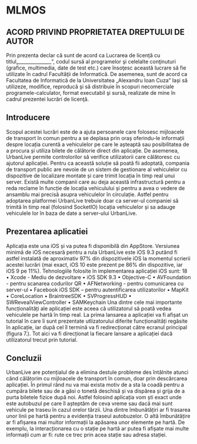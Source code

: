 # MLMOS
## ACORD PRIVIND PROPRIETATEA DREPTULUI DE AUTOR
Prin prezenta declar că sunt de acord ca Lucrarea de licență cu titlul„______________”,
codul sursă al programelor şi celelalte conţinuturi (grafice, multimedia, date de test etc.)
care însoţesc această lucrare să fie utilizate în cadrul Facultăţii de Informatică.
De asemenea, sunt de acord ca Facultatea de Informatică de la Universitatea
„Alexandru Ioan Cuza” Iași să utilizeze, modifice, reproducă şi să distribuie în scopuri
necomerciale programele-calculator, format executabil şi sursă, realizate de mine în cadrul
prezentei lucrări de licenţă.

## Introducere
Scopul acestei lucrări este de a ajuta persoanele care folosesc mijloacele de transport
în comun pentru a se deplasa prin oraș oferindu-le informații despre locația curentă a
vehiculelor pe care le așteaptă sau posibilitatea de a procura și utiliza bilete de călătorie direct
din aplicație.
De asemenea, UrbanLive permite controlorilor să verifice utilizatorii care călătoresc
cu ajutorul aplicației.
Pentru ca această soluție să poată fii adoptată, compania de transport public are nevoie
de un sistem de gestionare al vehiculelor cu dispozitive de localizare montate și care
trimit locația în timp real unui server. Există multe companii care au deja această infrastructură
pentru a reda reclame în funcție de locația vehiculului și pentru a avea o vedere de ansamblu
mai precisă asupra vehiculelor în circulație. Astfel pentru adoptarea platformei UrbanLive
trebuie doar ca server-ul companiei să trimită în timp real (folosind SocketIO) locația
vehiculelor și sa adauge vehiculele lor în baza de date a server-ului UrbanLive.

## Prezentarea aplicatiei

Aplicația este una iOS și va putea fi disponibilă din AppStore. Versiunea minimă de iOS
necesară pentru a rula UrbanLive este iOS 9.3 putând fi astfel instalată de aproximativ 97%
din dispozitivele iOS la momentul scrierii acestei lucrări (mai exact, iOS 10 este prezent pe
86%		din dispozitive, iar iOS 9 pe 11%).
Tehnologiile folosite în implementarea aplicației iOS sunt:
18
• Xcode - Mediu de dezvoltare
• iOS SDK 9.3
• Objective-C
• AVFoundation - pentru scanarea codurilor QR
• AFNetworking - pentru comunicarea cu server-ul
• Facebook iOS SDK – pentru autentificarea utilizatorilor
• MapKit
• CoreLocation
• BraintreeSDK
• SVProgressHUD
• SWRevealViewController
• SAMKeychain
Una dintre cele mai importante funcționalități ale aplicației este aceea că utilizatorul
să poată vedea vehiculele pe hartă în timp real. La prima lansarea a aplicației va fi afișat un
tutorial în care îi sunt prezentate utlizatorului diferite funcționalități regăsite în aplicație, iar
după cel îl termină	 	 va fi redirecționat către ecranul principal (figura 7.). Tot aici va fi direcționat
la fiecare lansare a aplicației dacă utilizatorul trecut prin tutorial.



## Concluzii

UrbanLive are potențialul de a elimina destule probleme des întâlnite atunci când
călătorim cu mijloacele de transport în comun, doar prin descărcarea aplicației. În primul rând
nu va mai exista motiv de a sta la coadă pentru a cumpăra bilete sau de a găsi o tonetă
deschisă și va dispărea și grija de a purta biletele fizice după noi.
Astfel folosind aplicația vom ști exact unde este autobuzul pe care îl așteptăm de ceva
vreme sau dacă mai sunt vehicule pe traseu în cazul orelor târzii.
Una dintre îmbunătățiri ar fi trasarea unor linii pe hartă pentru a evidenția traseul
autobuzelor. O altă îmbunătățire ar fi afișarea mai multor informații la apăsarea unor elemente
pe hartă. De exemplu, la interacționarea cu o stație pe hartă ar putea fi afișate mai
multe informații cum ar fi: rute ce trec prin acea stație sau adresa stației.
